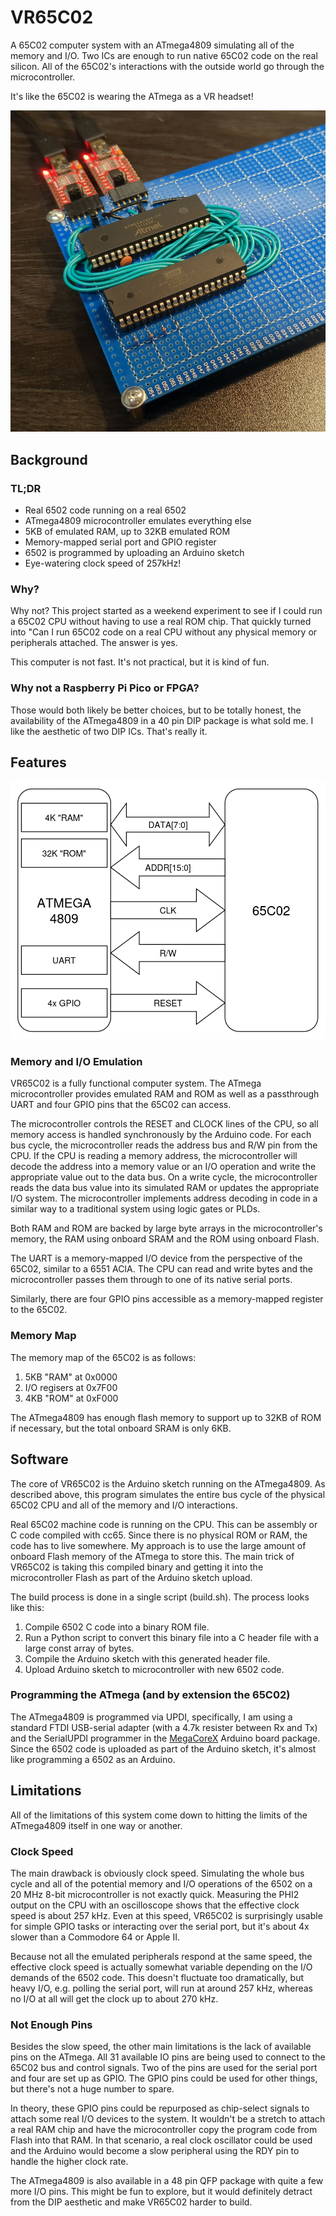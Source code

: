 # VR65C02
A 65C02 computer system with an ATmega4809 simulating all of the memory and I/O. Two ICs are enough to run native 65C02 code on the real silicon. All of the 65C02's interactions with the outside world go through the microcontroller.

It's like the 65C02 is wearing the ATmega as a VR headset!

![Prototype](media/prototype2.jpg)

## Background

### TL;DR

- Real 6502 code running on a real 6502
- ATmega4809 microcontroller emulates everything else
- 5KB of emulated RAM, up to 32KB emulated ROM
- Memory-mapped serial port and GPIO register
- 6502 is programmed by uploading an Arduino sketch
- Eye-watering clock speed of 257kHz!

### Why?

Why not? This project started as a weekend experiment to see if I could run a 65C02 CPU without having to use a real ROM chip. That quickly turned into "Can I run 65C02 code on a real CPU without any physical memory or peripherals attached. The answer is yes.

This computer is not fast. It's not practical, but it is kind of fun.

### Why not a Raspberry Pi Pico or FPGA?

Those would both likely be better choices, but to be totally honest, the availability of the ATmega4809 in a 40 pin DIP package is what sold me. I like the aesthetic of two DIP ICs. That's really it.

## Features

![VR65C02 Block Diagram](media/block_diagram.png)

### Memory and I/O Emulation

VR65C02 is a fully functional computer system. The ATmega microcontroller provides emulated RAM and ROM as well as a passthrough UART and four GPIO pins that the 65C02 can access.

The microcontroller controls the RESET and CLOCK lines of the CPU, so all memory access is handled synchronously by the Arduino code. For each bus cycle, the microcontroller reads the address bus and R/W pin from the CPU. If the CPU is reading a memory address, the microcontroller will decode the address into a memory value or an I/O operation and write the appropriate value out to the data bus. On a write cycle, the microcontroller reads the data bus value into its simulated RAM or updates the appropriate I/O system. The microcontroller implements address decoding in code in a similar way to a traditional system using logic gates or PLDs.

Both RAM and ROM are backed by large byte arrays in the microcontroller's memory, the RAM using onboard SRAM and the ROM using onboard Flash.

The UART is a memory-mapped I/O device from the perspective of the 65C02, similar to a 6551 ACIA. The CPU can read and write bytes and the microcontroller passes them through to one of its native serial ports.

Similarly, there are four GPIO pins accessible as a memory-mapped register to the 65C02.

### Memory Map

The memory map of the 65C02 is as follows:
1. 5KB "RAM" at 0x0000
2. I/O regisers at 0x7F00
3. 4KB "ROM" at 0xF000

The ATmega4809 has enough flash memory to support up to 32KB of ROM if necessary, but the total onboard SRAM is only 6KB.

## Software

The core of VR65C02 is the Arduino sketch running on the ATmega4809. As described above, this program simulates the entire bus cycle of the physical 65C02 CPU and all of the memory and I/O interactions.

Real 65C02 machine code is running on the CPU. This can be assembly or C code compiled with cc65. Since there is no physical ROM or RAM, the code has to live somewhere. My approach is to use the large amount of onboard Flash memory of the ATmega to store this. The main trick of VR65C02 is taking this compiled binary and getting it into the microcontroller Flash as part of the Arduino sketch upload.

The build process is done in a single script (build.sh). The process looks like this:
1. Compile 6502 C code into a binary ROM file.
2. Run a Python script to convert this binary file into a C header file with a large const array of bytes.
3. Compile the Arduino sketch with this generated header file.
4. Upload Arduino sketch to microcontroller with new 6502 code.

### Programming the ATmega (and by extension the 65C02)

The ATmega4809 is programmed via UPDI, specifically, I am using a standard FTDI USB-serial adapter (with a 4.7k resister between Rx and Tx) and the SerialUPDI programmer in the [MegaCoreX](https://github.com/MCUdude/MegaCoreX) Arduino board package. Since the 6502 code is uploaded as part of the Arduino sketch, it's almost like programming a 6502 as an Arduino.

## Limitations

All of the limitations of this system come down to hitting the limits of the ATmega4809 itself in one way or another.

### Clock Speed

The main drawback is obviously clock speed. Simulating the whole bus cycle and all of the potential memory and I/O operations of the 6502 on a 20 MHz 8-bit microcontroller is not exactly quick. Measuring the PHI2 output on the CPU with an oscilloscope shows that the effective clock speed is about 257 kHz. Even at this speed, VR65C02 is surprisingly usable for simple GPIO tasks or interacting over the serial port, but it's about 4x slower than a Commodore 64 or Apple II.

Because not all the emulated peripherals respond at the same speed, the effective clock speed is actually somewhat variable depending on the I/O demands of the 6502 code. This doesn't fluctuate too dramatically, but heavy I/O, e.g. polling the serial port, will run at around 257 kHz, whereas no I/O at all will get the clock up to about 270 kHz.

### Not Enough Pins

Besides the slow speed, the other main limitations is the lack of available pins on the ATmega. All 31 available IO pins are being used to connect to the 65C02 bus and control signals. Two of the pins are used for the serial port and four are set up as GPIO. The GPIO pins could be used for other things, but there's not a huge number to spare.

In theory, these GPIO pins could be repurposed as chip-select signals to attach some real I/O devices to the system. It wouldn't be a stretch to attach a real RAM chip and have the microcontroller copy the program code from Flash into that RAM. In that scenario, a real clock oscillator could be used and the Arduino would become a slow peripheral using the RDY pin to handle the higher clock rate.

The ATmega4809 is also available in a 48 pin QFP package with quite a few more I/O pins. This might be fun to explore, but it would definitely detract from the DIP aesthetic and make VR65C02 harder to build.
